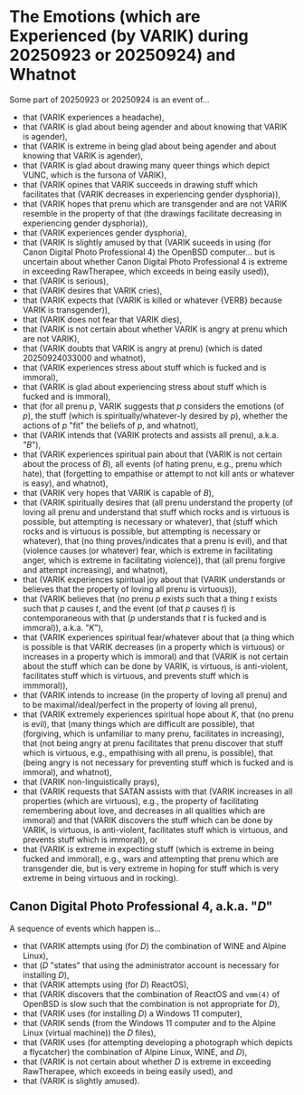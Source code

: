 The Emotions (which are Experienced (by VARIK) during 20250923 or 20250924) and Whatnot
=======================================================================================

Some part of 20250923 or 20250924 is an event of...

* that (VARIK experiences a headache),
* that (VARIK is glad about being agender and about knowing that VARIK is agender),
* that (VARIK is extreme in being glad about being agender and about knowing that VARIK is agender),
* that (VARIK is glad about drawing many queer things which depict VUNC, which is the fursona of VARIK),
* that (VARIK opines that VARIK succeeds in drawing stuff which facilitates that (VARIK decreases in experiencing gender dysphoria)),
* that (VARIK hopes that prenu which are transgender and are not VARIK resemble in the property of that (the drawings facilitate decreasing in experiencing gender dysphoria)),
* that (VARIK experiences gender dysphoria),
* that (VARIK is slightly amused by that (VARIK suceeds in using (for Canon Digital Photo Professional 4) the OpenBSD computer... but is uncertain about whether Canon Digital Photo Professional 4 is extreme in exceeding RawTherapee, which exceeds in being easily used)),
* that (VARIK is serious),
* that (VARIK desires that VARIK cries),
* that (VARIK expects that (VARIK is killed or whatever {VERB} because VARIK is transgender)),
* that (VARIK does not fear that VARIK dies),
* that (VARIK is not certain about whether VARIK is angry at prenu which are not VARIK),
* that (VARIK doubts that VARIK is angry at prenu) (which is dated 20250924033000 and whatnot),
* that (VARIK experiences stress about stuff which is fucked and is immoral),
* that (VARIK is glad about experiencing stress about stuff which is fucked and is immoral),
* that (for all prenu $p$, VARIK suggests that $p$ considers the emotions (of $p$), the stuff (which is spiritually/whatever-ly desired by $p$), whether the actions of $p$ "fit" the beliefs of $p$, and whatnot),
* that (VARIK intends that (VARIK protects and assists all prenu), a.k.a. "$B$"),
* that (VARIK experiences spiritual pain about that (VARIK is not certain about the process of $B$), all events (of hating prenu, e.g., prenu which hate), that (forgetting to empathise or attempt to not kill ants or whatever is easy), and whatnot),
* that (VARIK very hopes that VARIK is capable of $B$),
* that (VARIK spiritually desires that (all prenu understand the property (of loving all prenu and understand that stuff which rocks and is virtuous is possible, but attempting is necessary or whatever), that (stuff which rocks and is virtuous is possible, but attempting is necessary or whatever), that (no thing proves/indicates that a prenu is evil), and that (violence causes (or whatever) fear, which is extreme in facilitating anger, which is extreme in facilitating violence)), that (all prenu forgive and attempt increasing), and whatnot),
* that (VARIK experiences spiritual joy about that (VARIK understands or believes that the property of loving all prenu is virtuous)),
* that (VARIK believes that (no prenu $p$ exists such that a thing $t$ exists such that $p$ causes $t$, and the event (of that $p$ causes $t$) is contemporaneous with that ($p$ understands that $t$ is fucked and is immoral)), a.k.a. "$K$"),
* that (VARIK experiences spiritual fear/whatever about that (a thing which is possible is that VARIK decreases (in a property which is virtuous) or increases in a property which is immoral) and that (VARIK is not certain about the stuff which can be done by VARIK, is virtuous, is anti-violent, facilitates stuff which is virtuous, and prevents stuff which is immmoral)),
* that (VARIK intends to increase (in the property of loving all prenu) and to be maximal/ideal/perfect in the property of loving all prenu),
* that (VARIK extremely experiences spiritual hope about $K$, that (no prenu is evil), that (many things which are difficult are possible), that (forgiving, which is unfamiliar to many prenu, facilitates in increasing), that (not being angry at prenu facilitates that prenu discover that stuff which is virtuous, e.g., empathising with all prenu, is possible), that (being angry is not necessary for preventing stuff which is fucked and is immoral), and whatnot),
* that (VARIK non-linguistically prays),
* that (VARIK requests that SATAN assists with that (VARIK increases in all properties (which are virtuous), e.g., the property of facilitating remembering about love, and decreases in all qualities which are immoral) and that (VARIK discovers the stuff which can be done by VARIK, is virtuous, is anti-violent, facilitates stuff which is virtuous, and prevents stuff which is immoral)), or
* that (VARIK is extreme in expecting stuff (which is extreme in being fucked and immoral), e.g., wars and attempting that prenu which are transgender die, but is very extreme in hoping for stuff which is very extreme in being virtuous and in rocking).

## Canon Digital Photo Professional 4, a.k.a. "$D$"
A sequence of events which happen is...

* that (VARIK attempts using (for $D$) the combination of WINE and Alpine Linux),
* that ($D$ "states" that using the administrator account is necessary for installing $D$),
* that (VARIK attempts using (for $D$) ReactOS),
* that (VARIK discovers that the combination of ReactOS and `vmm(4)` of OpenBSD is slow such that the combination is not appropriate for $D$),
* that (VARIK uses (for installing $D$) a Windows 11 computer),
* that (VARIK sends (from the Windows 11 computer and to the Alpine Linux (virtual machine)) the $D$ files),
* that (VARIK uses (for attempting developing a photograph which depicts a flycatcher) the combination of Alpine Linux, WINE, and $D$),
* that (VARIK is not certain about whether $D$ is extreme in exceeding RawTherapee, which exceeds in being easily used), and
* that (VARIK is slightly amused).

